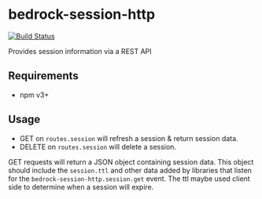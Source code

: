 # bedrock-session-http

[![Build Status](http://ci.digitalbazaar.com/buildStatus/icon?job=bedrock-session-http)](http://ci.digitalbazaar.com/job/bedrock-session-http)

Provides session information via a REST API

## Requirements

- npm v3+

## Usage
  - GET on `routes.session` will refresh a session & return session data.
  - DELETE on `routes.session` will delete a session. 

  GET requests will return a JSON object containing session data.
  This object should include the `session.ttl` and other data added by
  libraries that listen for the `bedrock-session-http.session.get` event.
  The ttl maybe used client side to determine when a session will expire.
